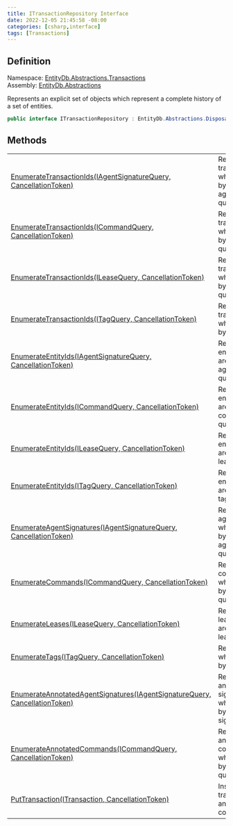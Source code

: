 ```yaml
---
title: ITransactionRepository Interface
date: 2022-12-05 21:45:58 -08:00
categories: [csharp,interface]
tags: [Transactions]
---
```


## Definition
Namespace: <a href='/posts/csharp.namespace.entitydb.abstractions.transactions/'>EntityDb.Abstractions.Transactions</a><br />
Assembly: <a href='/posts/csharp.assembly.entitydb.abstractions/'>EntityDb.Abstractions</a><br />

Represents an explicit set of objects which represent a complete history of a set of entities.

```cs
public interface ITransactionRepository : EntityDb.Abstractions.Disposables.IDisposableResource, System.IDisposable, System.IAsyncDisposable
```
## Methods
<table><tr><td><!--/posts/csharp.notimplemented.entitydb.abstractions.transactions.itransactionrepository.enumeratetransactionids/--><a href='#'>EnumerateTransactionIds(IAgentSignatureQuery, CancellationToken)</a></td><td>
Returns the transaction ids which are found by a agentSignature query.
</td></tr><tr><td><!--/posts/csharp.notimplemented.entitydb.abstractions.transactions.itransactionrepository.enumeratetransactionids/--><a href='#'>EnumerateTransactionIds(ICommandQuery, CancellationToken)</a></td><td>
Returns the transaction ids which are found by a command query.
</td></tr><tr><td><!--/posts/csharp.notimplemented.entitydb.abstractions.transactions.itransactionrepository.enumeratetransactionids/--><a href='#'>EnumerateTransactionIds(ILeaseQuery, CancellationToken)</a></td><td>
Returns the transaction ids which are found by a lease query.
</td></tr><tr><td><!--/posts/csharp.notimplemented.entitydb.abstractions.transactions.itransactionrepository.enumeratetransactionids/--><a href='#'>EnumerateTransactionIds(ITagQuery, CancellationToken)</a></td><td>
Returns the transaction ids which are found by a tag query.
</td></tr><tr><td><!--/posts/csharp.notimplemented.entitydb.abstractions.transactions.itransactionrepository.enumerateentityids/--><a href='#'>EnumerateEntityIds(IAgentSignatureQuery, CancellationToken)</a></td><td>
Returns the entity ids which are found by a agentSignature query.
</td></tr><tr><td><!--/posts/csharp.notimplemented.entitydb.abstractions.transactions.itransactionrepository.enumerateentityids/--><a href='#'>EnumerateEntityIds(ICommandQuery, CancellationToken)</a></td><td>
Returns the entity ids which are found by a command query.
</td></tr><tr><td><!--/posts/csharp.notimplemented.entitydb.abstractions.transactions.itransactionrepository.enumerateentityids/--><a href='#'>EnumerateEntityIds(ILeaseQuery, CancellationToken)</a></td><td>
Returns the entity ids which are found by a lease query.
</td></tr><tr><td><!--/posts/csharp.notimplemented.entitydb.abstractions.transactions.itransactionrepository.enumerateentityids/--><a href='#'>EnumerateEntityIds(ITagQuery, CancellationToken)</a></td><td>
Returns the entity ids which are found by a tag query.
</td></tr><tr><td><!--/posts/csharp.notimplemented.entitydb.abstractions.transactions.itransactionrepository.enumerateagentsignatures/--><a href='#'>EnumerateAgentSignatures(IAgentSignatureQuery, CancellationToken)</a></td><td>
Returns the agentSignatures which are found by a agentSignature query.
</td></tr><tr><td><!--/posts/csharp.notimplemented.entitydb.abstractions.transactions.itransactionrepository.enumeratecommands/--><a href='#'>EnumerateCommands(ICommandQuery, CancellationToken)</a></td><td>
Returns the commands which are found by a command query.
</td></tr><tr><td><!--/posts/csharp.notimplemented.entitydb.abstractions.transactions.itransactionrepository.enumerateleases/--><a href='#'>EnumerateLeases(ILeaseQuery, CancellationToken)</a></td><td>
Returns the leases which are found by a lease query.
</td></tr><tr><td><!--/posts/csharp.notimplemented.entitydb.abstractions.transactions.itransactionrepository.enumeratetags/--><a href='#'>EnumerateTags(ITagQuery, CancellationToken)</a></td><td>
Returns the tags which are found by a tag query.
</td></tr><tr><td><!--/posts/csharp.notimplemented.entitydb.abstractions.transactions.itransactionrepository.enumerateannotatedagentsignatures/--><a href='#'>EnumerateAnnotatedAgentSignatures(IAgentSignatureQuery, CancellationToken)</a></td><td>
Returns the annotated agent signatures which are found by an agent signature query.
</td></tr><tr><td><!--/posts/csharp.notimplemented.entitydb.abstractions.transactions.itransactionrepository.enumerateannotatedcommands/--><a href='#'>EnumerateAnnotatedCommands(ICommandQuery, CancellationToken)</a></td><td>
Returns the annotated commands which are found by a command query.
</td></tr><tr><td><!--/posts/csharp.notimplemented.entitydb.abstractions.transactions.itransactionrepository.puttransaction/--><a href='#'>PutTransaction(ITransaction, CancellationToken)</a></td><td>
Inserts a single transaction with an atomic commit.
</td></tr></table>
